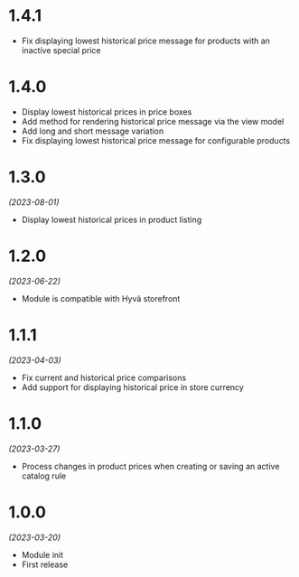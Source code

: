 # 1.4.1
- Fix displaying lowest historical price message for products with an inactive special price

# 1.4.0
- Display lowest historical prices in price boxes
- Add method for rendering historical price message via the view model
- Add long and short message variation
- Fix displaying lowest historical price message for configurable products

# 1.3.0
*(2023-08-01)*

- Display lowest historical prices in product listing

# 1.2.0
*(2023-06-22)*

- Module is compatible with Hyvä storefront

# 1.1.1
*(2023-04-03)*

- Fix current and historical price comparisons
- Add support for displaying historical price in store currency

# 1.1.0
*(2023-03-27)*

- Process changes in product prices when creating or saving an active catalog rule

# 1.0.0
*(2023-03-20)*

- Module init
- First release

